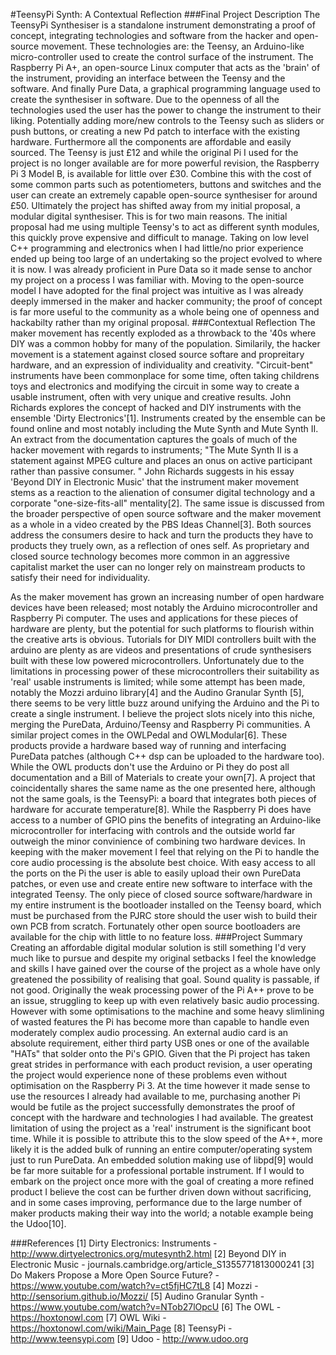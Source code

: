 #TeensyPi Synth: A Contextual Reflection
###Final Project Description
The TeensyPi Synthesiser is a standalone instrument demonstrating a proof of concept, integrating technologies and software from the hacker and open-source movement. These technologies are: the Teensy, an Arduino-like micro-controller used to create the control surface of the instrument. The Raspberry Pi A+, an open-source Linux computer that acts as the 'brain' of the instrument, providing an interface between the Teensy and the software. And finally Pure Data, a graphical programming language  used to create the synthesiser in software. Due to the openness of all the technologies used the user has the power to change the instrument to their liking. Potentially adding more/new controls to the Teensy such as sliders or push buttons, or creating a new Pd patch to interface with the existing hardware. Furthermore all the components are affordable and easily sourced. The Teensy is just £12 and while the original Pi I used for the project is no longer available are for more powerful revision, the Raspberry Pi 3 Model B, is available for little over £30. Combine this with the cost of some common parts such as potentiometers, buttons and switches and the user can create an extremely capable open-source synthesiser for around £50. Ultimately the project has shifted away from my initial proposal, a modular digital synthesiser. This is for two main reasons. The initial proposal had me using multiple Teensy's to act as different synth modules, this quickly prove expensive and difficult to manage. Taking on low level C++ programming and electronics when I had little/no prior experience ended up being too large of an undertaking so the project evolved to where it is now. I was already proficient in Pure Data so it made sense to anchor my project on a process I was familiar with. Moving to the open-source model I have adopted for the final project was intuitive as I was already deeply immersed in the maker and hacker community; the proof of concept is far more useful to the community as a whole being one of openness and hackabilty rather than my original proposal. 
###Contextual Reflection
The maker movement has recently exploded as a throwback to the '40s where DIY was a common hobby for many of the population. Similarily, the hacker movement is a statement against closed source softare and propreitary hardware, and an expression of individuality and creativity. "Circuit-bent" instruments have been commonplace for some time, often taking childrens toys and electronics and modifying the circuit in some way to create a usable instrument, often with very unique and creative results. John Richards explores the concept of hacked and DIY instruments with the ensemble 'Dirty Electronics'[1]. Instruments created by the ensemble can be found online and most notably including the Mute Synth and Mute Synth II. An extract from the documentation captures the goals of much of the hacker movement with regards to instruments; "The Mute Synth II is a statement against MPEG culture and places an onus on active participant rather than passive consumer. " John Richards suggests in his essay 'Beyond DIY in Electronic Music' that the instrument maker movement stems as a reaction to the alienation of consumer digital technology and a corporate "one-size-fits-all" mentality[2]. The same issue is discussed from the broader perspective of open source software and the maker movement as a whole in a video created by the PBS Ideas Channel[3]. Both sources address the consumers desire to hack and turn the products they have to products they truely own, as a reflection of ones self. As proprietary and closed source technology becomes more common in an aggressive capitalist market the user can no longer rely on mainstream products to satisfy their need for individuality.

 As the maker movement has grown an increasing number of open hardware devices have been released; most notably the Arduino microcontroller and Raspberry Pi computer. The uses and applications for these pieces of hardware are plenty, but the potential for such platforms to flourish within the creative arts is obvious. Tutorials for DIY MIDI controllers built with the arduino are plenty as are videos and presentations of crude synthesisers built with these low powered microcontrollers. Unfortunately due to the limitations in processing power of these microcontrollers their suitability as 'real' usable instruments is limited; while some attempt has been made, notably the Mozzi arduino library[4] and the Audino Granular Synth [5], there seems to be very little buzz around unifying the Arduino and the Pi to create a single instrument. I believe the project slots nicely into this niche, merging the PureData, Arduino/Teensy and Raspberry Pi communities. A similar project comes in the OWLPedal and OWLModular[6]. These products provide a hardware based way of running and interfacing PureData patches (although C++ dsp can be uploaded to the hardware too). While the OWL products don't use the Arduino or Pi they do post all documentation and a Bill of Materials to create your own[7]. A project that coincidentally shares the same name as the one presented here, although not the same goals, is the TeensyPi: a board that integrates both pieces of hardware for accurate temperature[8]. While the Raspberry Pi does have access to a number of GPIO pins the benefits of integrating an Arduino-like microcontroller for interfacing with controls and the outside world far outweigh the minor convinience of combining two hardware devices. In keeping with the maker movement I feel that relying on the Pi to handle the core audio processing is the absolute best choice. With easy access to all the ports on the Pi the user is able to easily upload their own PureData patches, or even use and create entire new software to interface with the integrated Teensy. The only piece of closed source software/hardware in my entire instrument is the bootloader installed on the Teensy board, which must be purchased from the PJRC store should the user wish to build their own PCB from scratch. Fortunately other open source bootloaders are available for the chip with little to no feature loss.
###Project Summary
Creating an affordable digital modular solution is still something I'd very much like to pursue and despite my original setbacks I feel the knowledge and skills I have gained over the course of the project as a whole have only greatened the possibility of realising that goal. Sound quality is passable, if not good. Originally the weak processing power of the Pi A++ prove to be an issue, struggling to keep up with even relatively basic audio processing. However with some optimisations to the machine and some heavy slimlining of wasted features the Pi has become more than capable to handle even moderately complex audio processing. An external audio card is an absolute requirement, either third party USB ones or one of the available "HATs" that solder onto the Pi's GPIO. Given that the Pi project has taken great strides in performance with each product revision, a user operating the project would experience none of these problems even without optimisation on the Raspberry Pi 3. At the time however it made sense to use the resources I already had available to me, purchasing another Pi would be futile as the project successfully demonstrates the proof of concept with the hardware and technologies I had available. The greatest limitation of using the project as a 'real' instrument is the significant boot time. While it is possible to attribute this to the slow speed of the A++, more likely it is the added bulk of running an entire computer/operating system just to run PureData. An embedded solution making use of libpd[9] would be far more suitable for a professional portable instrument. If I would to embark on the project once more with the goal of creating a more refined product I believe the cost can be further driven down without sacrificing, and in some cases improving, performance due to the large number of maker products making their way into the world; a notable example being the Udoo[10].

###References
[1] Dirty Electronics: Instruments - http://www.dirtyelectronics.org/mutesynth2.html
[2] Beyond DIY in Electronic Music - journals.cambridge.org/article_S1355771813000241
[3] Do Makers Propose a More Open Source Future? - https://www.youtube.com/watch?v=ct5fjHC7tL8
[4] Mozzi - http://sensorium.github.io/Mozzi/
[5] Audino Granular Synth - https://www.youtube.com/watch?v=NTob27lOpcU
[6] The OWL - https://hoxtonowl.com
[7] OWL Wiki - https://hoxtonowl.com/wiki/Main_Page
[8] TeensyPi - http://www.teensypi.com
[9] Udoo - http://www.udoo.org
